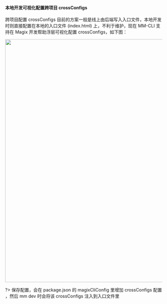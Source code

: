 #### 本地开发可视化配置跨项目 crossConfigs 
跨项目配置 crossConfigs 目前的方案一般是线上由后端写入入口文件，本地开发时则直接配置在本地的入口文件 (index.html) 上，不利于维护，现在 MM-CLI 支持在 Magix 开发帮助浮层可视化配置 crossConfigs，如下图：

<img width="780" src="https://img.alicdn.com/imgextra/i2/O1CN01tj1cvj1tKvAQJ0ZVF_!!6000000005884-2-tps-1510-1378.png">

?> 保存配置，会在 package.json 的 magixCliConfig 里增加 crossConfigs 配置
，然后 mm dev 时会将该 crossConfigs 注入到入口文件里